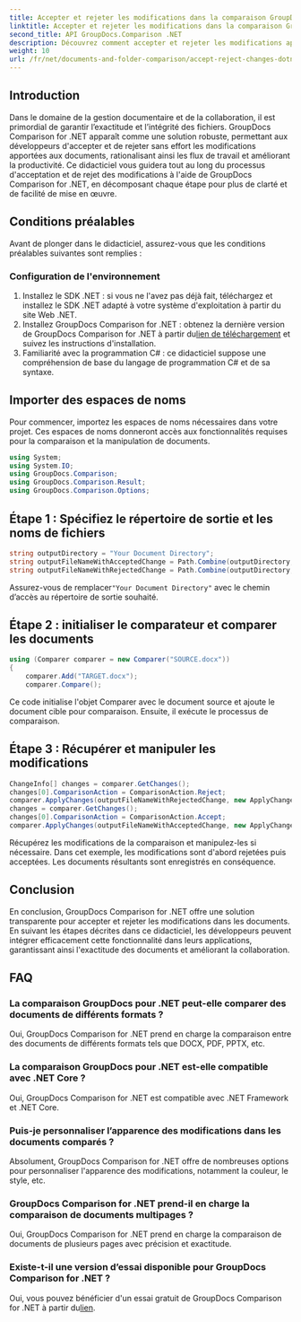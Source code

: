 ```yaml
---
title: Accepter et rejeter les modifications dans la comparaison GroupDocs pour .NET
linktitle: Accepter et rejeter les modifications dans la comparaison GroupDocs pour .NET
second_title: API GroupDocs.Comparison .NET
description: Découvrez comment accepter et rejeter les modifications apportées aux documents à l'aide de GroupDocs Comparison for .NET. Rationalisez vos flux de travail documentaires sans effort.
weight: 10
url: /fr/net/documents-and-folder-comparison/accept-reject-changes-dotnet/
---
```

## Introduction
Dans le domaine de la gestion documentaire et de la collaboration, il est primordial de garantir l’exactitude et l’intégrité des fichiers. GroupDocs Comparison for .NET apparaît comme une solution robuste, permettant aux développeurs d'accepter et de rejeter sans effort les modifications apportées aux documents, rationalisant ainsi les flux de travail et améliorant la productivité. Ce didacticiel vous guidera tout au long du processus d'acceptation et de rejet des modifications à l'aide de GroupDocs Comparison for .NET, en décomposant chaque étape pour plus de clarté et de facilité de mise en œuvre.
## Conditions préalables
Avant de plonger dans le didacticiel, assurez-vous que les conditions préalables suivantes sont remplies :
### Configuration de l'environnement
1. Installez le SDK .NET : si vous ne l'avez pas déjà fait, téléchargez et installez le SDK .NET adapté à votre système d'exploitation à partir du site Web .NET.
2.  Installez GroupDocs Comparison for .NET : obtenez la dernière version de GroupDocs Comparison for .NET à partir du[lien de téléchargement](https://releases.groupdocs.com/comparison/net/) et suivez les instructions d'installation.
3. Familiarité avec la programmation C# : ce didacticiel suppose une compréhension de base du langage de programmation C# et de sa syntaxe.

## Importer des espaces de noms
Pour commencer, importez les espaces de noms nécessaires dans votre projet. Ces espaces de noms donneront accès aux fonctionnalités requises pour la comparaison et la manipulation de documents.

```csharp
using System;
using System.IO;
using GroupDocs.Comparison;
using GroupDocs.Comparison.Result;
using GroupDocs.Comparison.Options;
```
## Étape 1 : Spécifiez le répertoire de sortie et les noms de fichiers
```csharp
string outputDirectory = "Your Document Directory";
string outputFileNameWithAcceptedChange = Path.Combine(outputDirectory, "RESULT_WITH_ACCEPTED_CHANGE.docx");
string outputFileNameWithRejectedChange = Path.Combine(outputDirectory, "RESULT_WITH_REJECTED_CHANGE.docx");
```
 Assurez-vous de remplacer`"Your Document Directory"` avec le chemin d’accès au répertoire de sortie souhaité.
## Étape 2 : initialiser le comparateur et comparer les documents
```csharp
using (Comparer comparer = new Comparer("SOURCE.docx"))
{
    comparer.Add("TARGET.docx");
    comparer.Compare();
```
Ce code initialise l'objet Comparer avec le document source et ajoute le document cible pour comparaison. Ensuite, il exécute le processus de comparaison.
## Étape 3 : Récupérer et manipuler les modifications
```csharp
ChangeInfo[] changes = comparer.GetChanges();
changes[0].ComparisonAction = ComparisonAction.Reject;
comparer.ApplyChanges(outputFileNameWithRejectedChange, new ApplyChangeOptions { Changes = changes, SaveOriginalState = true });
changes = comparer.GetChanges();
changes[0].ComparisonAction = ComparisonAction.Accept;
comparer.ApplyChanges(outputFileNameWithAcceptedChange, new ApplyChangeOptions { Changes = changes });
```
Récupérez les modifications de la comparaison et manipulez-les si nécessaire. Dans cet exemple, les modifications sont d'abord rejetées puis acceptées. Les documents résultants sont enregistrés en conséquence.

## Conclusion
En conclusion, GroupDocs Comparison for .NET offre une solution transparente pour accepter et rejeter les modifications dans les documents. En suivant les étapes décrites dans ce didacticiel, les développeurs peuvent intégrer efficacement cette fonctionnalité dans leurs applications, garantissant ainsi l'exactitude des documents et améliorant la collaboration.
## FAQ
### La comparaison GroupDocs pour .NET peut-elle comparer des documents de différents formats ?
Oui, GroupDocs Comparison for .NET prend en charge la comparaison entre des documents de différents formats tels que DOCX, PDF, PPTX, etc.
### La comparaison GroupDocs pour .NET est-elle compatible avec .NET Core ?
Oui, GroupDocs Comparison for .NET est compatible avec .NET Framework et .NET Core.
### Puis-je personnaliser l’apparence des modifications dans les documents comparés ?
Absolument, GroupDocs Comparison for .NET offre de nombreuses options pour personnaliser l'apparence des modifications, notamment la couleur, le style, etc.
### GroupDocs Comparison for .NET prend-il en charge la comparaison de documents multipages ?
Oui, GroupDocs Comparison for .NET prend en charge la comparaison de documents de plusieurs pages avec précision et exactitude.
### Existe-t-il une version d’essai disponible pour GroupDocs Comparison for .NET ?
 Oui, vous pouvez bénéficier d'un essai gratuit de GroupDocs Comparison for .NET à partir du[lien](https://releases.groupdocs.com/).